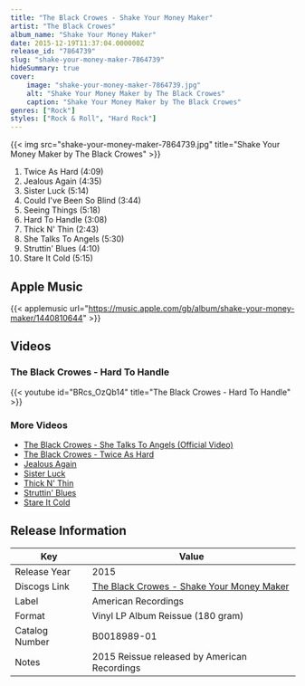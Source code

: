 ```yaml
---
title: "The Black Crowes - Shake Your Money Maker"
artist: "The Black Crowes"
album_name: "Shake Your Money Maker"
date: 2015-12-19T11:37:04.000000Z
release_id: "7864739"
slug: "shake-your-money-maker-7864739"
hideSummary: true
cover:
    image: "shake-your-money-maker-7864739.jpg"
    alt: "Shake Your Money Maker by The Black Crowes"
    caption: "Shake Your Money Maker by The Black Crowes"
genres: ["Rock"]
styles: ["Rock & Roll", "Hard Rock"]
---
```


{{< img src="shake-your-money-maker-7864739.jpg" title="Shake Your Money Maker by The Black Crowes" >}}

<!-- section break -->

1. Twice As Hard (4:09)
2. Jealous Again (4:35)
3. Sister Luck (5:14)
4. Could I've Been So Blind (3:44)
5. Seeing Things (5:18)
6. Hard To Handle (3:08)
7. Thick N' Thin (2:43)
8. She Talks To Angels (5:30)
9. Struttin' Blues (4:10)
10. Stare It Cold (5:15)

<!-- section break -->




## Apple Music
{{< applemusic url="https://music.apple.com/gb/album/shake-your-money-maker/1440810644" >}}





## Videos
### The Black Crowes - Hard To Handle
{{< youtube id="BRcs_OzQb14" title="The Black Crowes - Hard To Handle" >}}<br>

### More Videos

- [The Black Crowes - She Talks To Angels (Official Video)](https://www.youtube.com/watch?v=H58gMiQQRm0)
- [The Black Crowes - Twice As Hard](https://www.youtube.com/watch?v=XLg7aoGAkkk)
- [Jealous Again](https://www.youtube.com/watch?v=p0J4hxqiiho)
- [Sister Luck](https://www.youtube.com/watch?v=2AkDHA-JKkY)
- [Thick N' Thin](https://www.youtube.com/watch?v=78ICN03p6vg)
- [Struttin' Blues](https://www.youtube.com/watch?v=yshMEKEl1sA)
- [Stare It Cold](https://www.youtube.com/watch?v=-5gtI8eqKS4)


## Release Information
|  Key           | Value                                                |
| ---------------| ---------------------------------------------------- |
| Release Year   | 2015                                   |
| Discogs Link   | [The Black Crowes - Shake Your Money Maker](https://www.discogs.com/release/7864739-The-Black-Crowes-Shake-Your-Money-Maker) |
| Label          | American Recordings |
| Format         | Vinyl LP Album Reissue (180 gram) |
| Catalog Number | B0018989-01 |
| Notes | 2015 Reissue released by American Recordings |